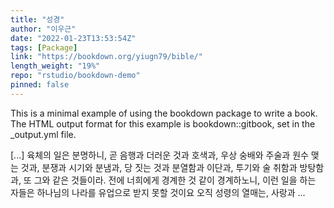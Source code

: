 ```yaml
---
title: "성경"
author: "이우근"
date: "2022-01-23T13:53:54Z"
tags: [Package]
link: "https://bookdown.org/yiugn79/bible/"
length_weight: "19%"
repo: "rstudio/bookdown-demo"
pinned: false
---
```


<p>This is a minimal example of using the bookdown package to write a book.
The HTML output format for this example is bookdown::gitbook,
set in the _output.yml file.</p> [...] 육체의 일은 분명하니, 곧 음행과 더러운 것과 호색과, 우상 숭배와 주술과 원수 맺는 것과, 분쟁과 시기와 분냄과, 당 짓는 것과 분열함과 이단과, 투기와 술 취함과 방탕함과, 또 그와 같은 것들이라. 전에 너희에게 경계한 것 같이 경계하노니, 이런 일을 하는 자들은 하나님의 나라를 유업으로 받지 못할 것이요 오직 성령의 열매는, 사랑과 ...
